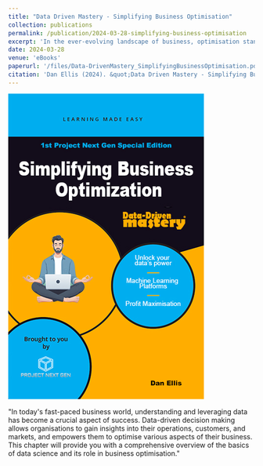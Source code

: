 ```yaml
---
title: "Data Driven Mastery - Simplifying Business Optimisation"
collection: publications
permalink: /publication/2024-03-28-simplifying-business-optimisation
excerpt: 'In the ever-evolving landscape of business, optimisation stands as the beacon that guides companies to efficiency and success.'
date: 2024-03-28
venue: 'eBooks'
paperurl: '/files/Data-DrivenMastery_SimplifyingBusinessOptimisation.pdf'
citation: 'Dan Ellis (2024). &quot;Data Driven Mastery - Simplifying Business Optimisation.&quot; <i>AMAZON</i>. 1(3).'
---
```


<img src="/images/Data-DrivenMastery_SimplifyingBusinessOptimisation.jpg"/>

"In today's fast-paced business world, understanding and leveraging data has become a crucial aspect of success. Data-driven decision making allows organisations to gain insights into their operations, customers, and markets, and empowers them to optimise various aspects of their business. This chapter will provide you with a comprehensive overview of the basics of data science and its role in business optimisation."